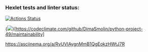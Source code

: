 ### Hexlet tests and linter status:
[![Actions Status](https://github.com/DimaSmolin/python-project-49/workflows/hexlet-check/badge.svg)](https://github.com/DimaSmolin/python-project-49/actions)

{<img src="https://api.codeclimate.com/v1/badges/3bb21686e36efce0a13f/maintainability" />}[https://codeclimate.com/github/DimaSmolin/python-project-49/maintainability]

https://asciinema.org/a/RvUVIAygnMmB1QgEokzHWtJ7R